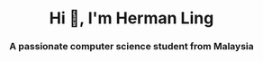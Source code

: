 <h1 align="center">Hi 👋, I'm Herman Ling</h1>
<h3 align="center">A passionate computer science student from Malaysia</h3>

